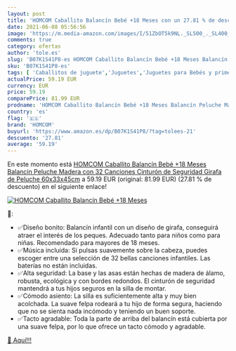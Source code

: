 ```yaml
---
layout: post
title: 'HOMCOM Caballito Balancín Bebé +18 Meses con un 27.81 % de descuento'
date: 2021-06-08 05:56:56
image: 'https://m.media-amazon.com/images/I/51ZbOT5k9NL._SL500_._SL400_.jpg'
comments: true
category: ofertas
author: 'tole.es'
slug: 'B07K1S41P8-es HOMCOM Caballito Balancín Bebé +18 Meses Balancín Peluche...'
sku: 'B07K1S41P8-es'
tags: [ 'Caballitos de juguete','Juguetes','Juguetes para Bebés y primera infancia','Juguetes y juegos','bebé','homcom', ]
actualPrice: 59.19 EUR
currency: EUR
price: 59.19
comparePrice: 81.99 EUR
prodname: 'HOMCOM Caballito Balancín Bebé +18 Meses Balancín Peluche Madera con 32 Canciones Cinturón de Seguridad Girafa de Peluche 60x33x45cm'
country: 'es'
flag: '🇪🇸'
brand: 'HOMCOM'
buyurl: 'https://www.amazon.es/dp/B07K1S41P8/?tag=tolees-21'
descuento: '27.81'
average: '59.19'
---
```


En este momento está [HOMCOM Caballito Balancín Bebé +18 Meses Balancín Peluche Madera con 32 Canciones Cinturón de Seguridad Girafa de Peluche 60x33x45cm](https://www.amazon.es/dp/B07K1S41P8/?tag=tolees-21) a 59.19 EUR (original: 81.99 EUR) (27.81 %  de descuento) en el siguiente enlace!

[![HOMCOM Caballito Balancín Bebé +18 Meses](https://m.media-amazon.com/images/I/51ZbOT5k9NL._SL500_._SL400_.jpg)](https://www.amazon.es/dp/B07K1S41P8/?tag=tolees-21)

🔎:

- ✅Diseño bonito: Balancín infantil con un diseño de girafa, conseguirá atraer el interés de los peques. Adecuado tanto para niños como para niñas. Recomendado para mayores de 18 meses.
- ✅Música incluida: Si pulsas suavemente sobre la cabeza, puedes escoger entre una selección de 32 bellas canciones infantiles. Las baterías no están incluidas.
- ✅Alta seguridad: La base y las asas están hechas de madera de álamo, robusta, ecológica y con bordes redondos. El cinturón de seguridad mantendrá a tus hijos seguros en la silla de montar.
- ✅Cómodo asiento: La silla es suficientemente alta y muy bien acolchada. La suave felpa rodeará a tu hijo de forma segura, haciendo que no se sienta nada incómodo y teniendo un buen soporte.
- ✅Tacto agradable: Toda la parte de arriba del balancín está cubierta por una suave felpa, por lo que ofrece un tacto cómodo y agradable.

[🛒 Aquí!!!](https://www.amazon.es/dp/B07K1S41P8/?tag=tolees-21)
